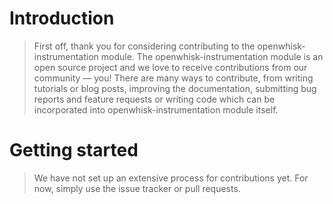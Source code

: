 # Introduction

> First off, thank you for considering contributing to the openwhisk-instrumentation module.
> The openwhisk-instrumentation module is an open source project and we love to receive contributions from our community — you!
> There are many ways to contribute, from writing tutorials or blog posts, improving the documentation, submitting bug reports and feature requests or writing code which can be incorporated into openwhisk-instrumentation module itself.

# Getting started

> We have not set up an extensive process for contributions yet. For now, simply use the issue tracker or pull requests.
